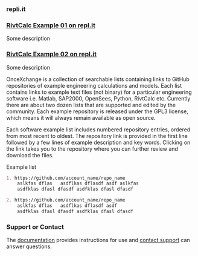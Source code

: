 ### repli.it

### [RivtCalc Example 01 on repl.it](https://repl.it/@rivtcalc/tryrivt01#main.py)

Some description

### [RivtCalc Example 02 on repl.it](https://repl.it/@rivtcalc/tryrivt02#main.py)

Some description

OnceXchange is a collection of searchable lists containing links to GitHub repositories of example engineering calculations and models.  Each list contains links to example text files (not binary) for a particular engineering software i.e. Matlab, SAP2000, OpenSees, Python, RivtCalc etc.  Currently there are about two dozen lists that are supported and edited by the community. Each example repository is released under the GPL3 license, which means it will always remain available as open source.

Each software example list includes numbered repository entries, ordered from most recent to oldest.  The repository link is provided in the first line followed by a few lines of example description and key words.  Clicking on the link takes you to the repository where you can further review and download the files.

Example list
```markdown
1. https://github.com/account_name/repo_name
    aslkfas dflas   asdflkas dflasdf asdf aslkfas  
    asdfklas dfasl dfasdf asdfklas dfasl dfasdf 

2. https://github.com/account_name/repo_name
    aslkfas dflas   asdflkas dflasdf asdf 
    asdfklas dfasl dfasdf asdfklas dfasl dfasdf 
```


### Support or Contact

The [documentation](https://docs.github.com/categories/github-pages-basics/) provides instructions for use and [contact support](oncexchange@gmail.com) can answer questions. 
